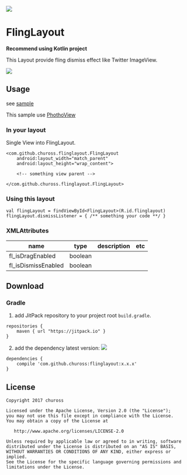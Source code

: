 [![](https://jitpack.io/v/chuross/flinglayout.svg)](https://jitpack.io/#chuross/flinglayout)

# FlingLayout
**Recommend using Kotlin project**

This Layout provide fling dismiss effect like Twitter ImageView.

![](https://user-images.githubusercontent.com/1422031/31901843-b1bdb554-b85d-11e7-9ae4-cc49b3a161b2.gif)

## Usage
see [sample](https://github.com/chuross/flinglayout/blob/master/app/src/main/java/com/github/chuross/flinglayout/sample/MainActivity.java)

This sample use [PhothoView](https://github.com/chrisbanes/PhotoView)

### In your layout
Single View into FlingLayout.

```
<com.github.chuross.flinglayout.FlingLayout
    android:layout_width="match_parent"
    android:layout_height="wrap_content">

    <!-- something view parent -->

</com.github.chuross.flinglayout.FlingLayout>
```

### Using this layout
```
val flingLayout = findViewById<FlingLayout>(R.id.flinglayout)
flingLayout.dismissListener = { /** something your code **/ }
```

### XMLAttributes
| name | type | description | etc |
| --- | --- | --- | --- |
| fl_isDragEnabled | boolean | | |
| fl_isDismissEnabled | boolean | | |

## Download
### Gradle

1. add JitPack repository to your project root `build.gradle`.

```
repositories {
    maven { url "https://jitpack.io" }
}
```

2. add the dependency
latest version: [![](https://jitpack.io/v/chuross/flinglayout.svg)](https://jitpack.io/#chuross/flinglayout)

```
dependencies {
    compile 'com.github.chuross:flinglayout:x.x.x'
}
```

## License
```
Copyright 2017 chuross

Licensed under the Apache License, Version 2.0 (the "License");
you may not use this file except in compliance with the License.
You may obtain a copy of the License at

   http://www.apache.org/licenses/LICENSE-2.0

Unless required by applicable law or agreed to in writing, software
distributed under the License is distributed on an "AS IS" BASIS,
WITHOUT WARRANTIES OR CONDITIONS OF ANY KIND, either express or implied.
See the License for the specific language governing permissions and
limitations under the License.
```
